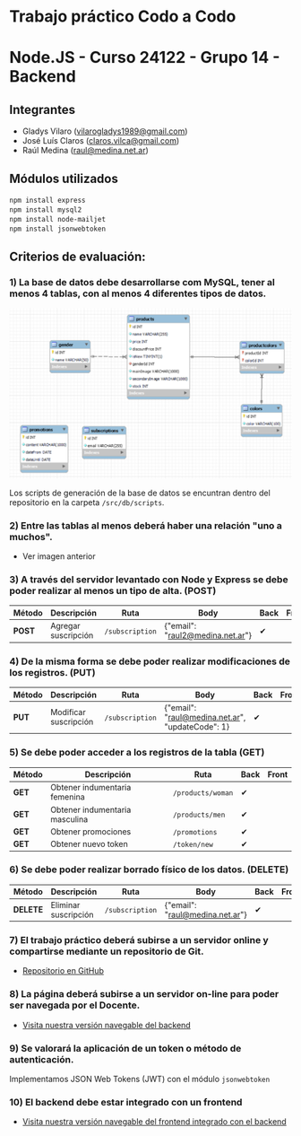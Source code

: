 # Trabajo práctico Codo a Codo
# Node.JS - Curso 24122 - Grupo 14 - Backend

## Integrantes
- Gladys Vilaro (vilarogladys1989@gmail.com)
- José Luís Claros (claros.vilca@gmail.com)
- Raúl Medina (raul@medina.net.ar)

## Módulos utilizados
```sh
npm install express
npm install mysql2
npm install node-mailjet
npm install jsonwebtoken
```

## Criterios de evaluación:

### 1) La base de datos debe desarrollarse com MySQL, tener al menos 4 tablas, con al menos 4 diferentes tipos de datos.

![DER](./img/der.png)

Los scripts de generación de la base de datos se encuntran dentro del repositorio en la carpeta `/src/db/scripts`.

### 2) Entre las tablas al menos deberá haber una relación "uno a muchos".

- Ver imagen anterior

### 3) A través del servidor levantado con Node y Express se debe poder realizar al menos un tipo de alta. (POST)
| Método | Descripción | Ruta | Body | Back | Front |
| ------ | ------ | ------ | ------ | ------ | ------ |
| **POST** | Agregar suscripción | `/subscription` | {"email": "raul2@medina.net.ar"} | &#x2714; | |

### 4) De la misma forma se debe poder realizar modificaciones de los registros. (PUT)
| Método | Descripción | Ruta | Body | Back | Front |
| ------ | ------ | ------ | ------ | ------ | ------ |
| **PUT** | Modificar suscripción | `/subscription` | {"email": "raul@medina.net.ar", "updateCode": 1} | &#x2714; | |

### 5) Se debe poder acceder a los registros de la tabla (GET)
| Método | Descripción | Ruta | Back | Front |
| ------ | ------ | ------ | ------ | ------ |
| **GET** | Obtener indumentaria femenina | `/products/woman` | &#x2714; |  |
| **GET** | Obtener indumentaria masculina | `/products/men` | &#x2714; |  |
| **GET** | Obtener promociones | `/promotions` | &#x2714; | |
| **GET** | Obtener nuevo token | `/token/new` | &#x2714; |  |

### 6) Se debe poder realizar borrado físico de los datos. (DELETE)
| Método | Descripción | Ruta | Body | Back | Front |
| ------ | ------ | ------ | ------ | ------ | ------ |
| **DELETE** | Eliminar suscripción | `/subscription` | {"email": "raul@medina.net.ar"} | &#x2714; | |

### 7) El trabajo práctico deberá subirse a un servidor online y compartirse mediante un repositorio de Git.
- [Repositorio en GitHub](https://github.com/raulmedinaAR/Grupo14-NodeJS-Backend-Old.git)

### 8) La página deberá subirse a un servidor on-line para poder ser navegada por el Docente.
- [Visita nuestra versión navegable del backend](PENDIENTE!!!)

### 9) Se valorará la aplicación de un token o método de autenticación.
Implementamos JSON Web Tokens (JWT) con el módulo `jsonwebtoken`

### 10) El backend debe estar integrado con un frontend
- [Visita nuestra versión navegable del frontend integrado con el backend](https://grupo14.netlify.app/)

